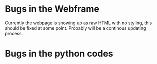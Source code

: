 # Bugs in the Webframe

Currently the webpage is showing up as raw HTML with no styling, this should be fixed at some point. Probably will be a continous updating process.

# Bugs in the python codes 
